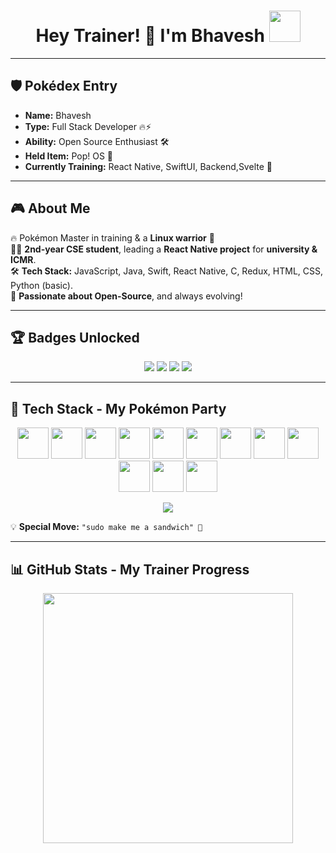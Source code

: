 <!-- Header -->
<h1 align="center">
  Hey Trainer! 👋 I'm Bhavesh
  <img src="https://media3.giphy.com/media/v1.Y2lkPTc5MGI3NjExZG9zdmtpbGZkZWx6ODBrODlqY3lzb2xjZXFsMDdybzg5MmkwcGxudiZlcD12MV9pbnRlcm5hbF9naWZfYnlfaWQmY3Q9cw/IQebREsGFRXmo/giphy.gif" width="50">
</h1>


  


---

## 🛡️ Pokédex Entry
- **Name:** Bhavesh  
- **Type:** Full Stack Developer 🔥⚡  
- **Ability:** Open Source Enthusiast 🛠️  
- **Held Item:** Pop! OS 🐧  
- **Currently Training:** React Native, SwiftUI, Backend,Svelte 🚀  

---

## 🎮 About Me  
🔥 Pokémon Master in training & a **Linux warrior** 🐧  
👨‍💻 **2nd-year CSE student**, leading a **React Native project** for **university & ICMR**.  
🛠️ **Tech Stack:** JavaScript, Java, Swift, React Native, C, Redux, HTML, CSS, Python (basic).  
🚀 **Passionate about Open-Source**, and always evolving!  

---

## 🏆 Badges Unlocked  
<p align="center">
  <img src="https://img.shields.io/badge/Linux%20Mastery-🐧-green?style=for-the-badge" />
  <img src="https://img.shields.io/badge/React%20Native-🔥-blue?style=for-the-badge" />
  <img src="https://img.shields.io/badge/IOS%20Development-🍏-orange?style=for-the-badge" />
  <img src="https://img.shields.io/badge/Java%20Explorer-🐍-yellow?style=for-the-badge" />
</p>

---

## 🚀 Tech Stack - My Pokémon Party  
<p align="center">
  <p align="center"> 
  <img src="https://img.pokemondb.net/sprites/black-white/anim/normal/pikachu.gif" width="50">
  <img src="https://img.pokemondb.net/sprites/black-white/anim/normal/charizard.gif" width="50">
  <img src="https://img.pokemondb.net/sprites/black-white/anim/normal/piplup.gif" width="50"> 
  <img src="https://img.pokemondb.net/sprites/black-white/anim/normal/jirachi.gif" width="50"> 
   <img src="https://img.pokemondb.net/sprites/black-white/anim/normal/gengar.gif" width="50">
  <img src="https://img.pokemondb.net/sprites/black-white/anim/normal/bulbasaur.gif" width="50"> 
  <img src="https://img.pokemondb.net/sprites/black-white/anim/normal/eevee.gif" width="50">
     <img src="https://img.pokemondb.net/sprites/black-white/anim/normal/lucario.gif" width="50">
     <img src="https://img.pokemondb.net/sprites/black-white/anim/normal/pidgeot.gif" width="50">
      <img src="https://img.pokemondb.net/sprites/black-white/anim/normal/meowth.gif" width="50">
      <img src="https://img.pokemondb.net/sprites/black-white/anim/normal/snivy.gif" width="50">
     <img src="https://img.pokemondb.net/sprites/black-white/anim/normal/metagross.gif" width="50">
  </p>
  <p align="center">
  <img src="https://skillicons.dev/icons?i=js,java,swift,react,redux,html,css,linux,git,github,python,vscode" />
</p>

💡 **Special Move:** `"sudo make me a sandwich" 🥪`  

---

## 📊 GitHub Stats - My Trainer Progress  
<p align="center">
  <img src="https://github-readme-stats.vercel.app/api?username=developer-bhavesh&show_icons=true&theme=tokyonight" width="400" />
</p>




